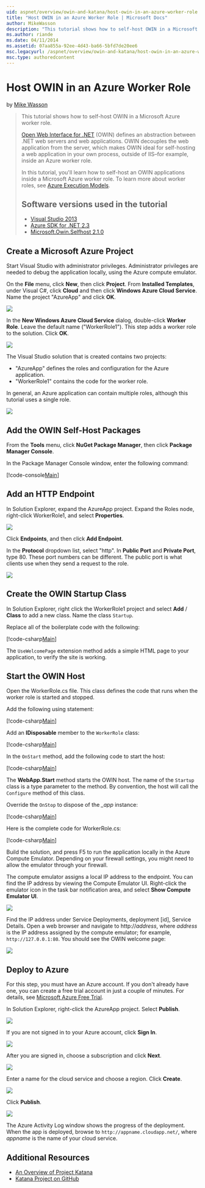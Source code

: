 ```yaml
---
uid: aspnet/overview/owin-and-katana/host-owin-in-an-azure-worker-role
title: "Host OWIN in an Azure Worker Role | Microsoft Docs"
author: MikeWasson
description: "This tutorial shows how to self-host OWIN in a Microsoft Azure worker role. Open Web Interface for .NET (OWIN) defines an abstraction between .NET web server..."
ms.author: riande
ms.date: 04/11/2014
ms.assetid: 07aa855a-92ee-4d43-ba66-5bfd7de20ee6
msc.legacyurl: /aspnet/overview/owin-and-katana/host-owin-in-an-azure-worker-role
msc.type: authoredcontent
---
```

# Host OWIN in an Azure Worker Role

by [Mike Wasson](https://github.com/MikeWasson)

> This tutorial shows how to self-host OWIN in a Microsoft Azure worker role.
>
> [Open Web Interface for .NET](http://owin.org/) (OWIN) defines an abstraction between .NET web servers and web applications. OWIN decouples the web application from the server, which makes OWIN ideal for self-hosting a web application in your own process, outside of IIS–for example, inside an Azure worker role.
>
> In this tutorial, you'll learn how to self-host an OWIN applications inside a Microsoft Azure worker role. To learn more about worker roles, see [Azure Execution Models](https://azure.microsoft.com/documentation/articles/fundamentals-application-models/#CloudServices).
>
> ## Software versions used in the tutorial
>
>
> - [Visual Studio 2013](https://my.visualstudio.com/Downloads?q=visual%20studio%202013)
> - [Azure SDK for .NET 2.3](https://azure.microsoft.com/downloads/)
> - [Microsoft.Owin.Selfhost 2.1.0](http://www.nuget.org/packages/Microsoft.Owin.SelfHost/2.1.0)

## Create a Microsoft Azure Project

Start Visual Studio with administrator privileges. Administrator privileges are needed to debug the application locally, using the Azure compute emulator.

On the **File** menu, click **New**, then click **Project**. From **Installed Templates**, under Visual C#, click **Cloud** and then click **Windows Azure Cloud Service**. Name the project "AzureApp" and click **OK**.

[![](host-owin-in-an-azure-worker-role/_static/image2.png)](host-owin-in-an-azure-worker-role/_static/image1.png)

In the **New Windows Azure Cloud Service** dialog, double-click **Worker Role**. Leave the default name ("WorkerRole1"). This step adds a worker role to the solution. Click **OK**.

[![](host-owin-in-an-azure-worker-role/_static/image4.png)](host-owin-in-an-azure-worker-role/_static/image3.png)

The Visual Studio solution that is created contains two projects:

- &quot;AzureApp&quot; defines the roles and configuration for the Azure application.
- &quot;WorkerRole1&quot; contains the code for the worker role.

In general, an Azure application can contain multiple roles, although this tutorial uses a single role.

![](host-owin-in-an-azure-worker-role/_static/image5.png)

## Add the OWIN Self-Host Packages

From the **Tools** menu, click **NuGet Package Manager**, then click **Package Manager Console**.

In the Package Manager Console window, enter the following command:

[!code-console[Main](host-owin-in-an-azure-worker-role/samples/sample1.cmd)]

## Add an HTTP Endpoint

In Solution Explorer, expand the AzureApp project. Expand the Roles node, right-click WorkerRole1, and select **Properties**.

![](host-owin-in-an-azure-worker-role/_static/image6.png)

Click **Endpoints**, and then click **Add Endpoint**.

In the **Protocol** dropdown list, select "http". In **Public Port** and **Private Port**, type 80. These port numbers can be different. The public port is what clients use when they send a request to the role.

[![](host-owin-in-an-azure-worker-role/_static/image8.png)](host-owin-in-an-azure-worker-role/_static/image7.png)

## Create the OWIN Startup Class

In Solution Explorer, right click the WorkerRole1 project and select **Add** / **Class** to add a new class. Name the class `Startup`.

Replace all of the boilerplate code with the following:

[!code-csharp[Main](host-owin-in-an-azure-worker-role/samples/sample2.cs)]

The `UseWelcomePage` extension method adds a simple HTML page to your application, to verify the site is working.

## Start the OWIN Host

Open the WorkerRole.cs file. This class defines the code that runs when the worker role is started and stopped.

Add the following using statement:

[!code-csharp[Main](host-owin-in-an-azure-worker-role/samples/sample3.cs)]

Add an **IDisposable** member to the `WorkerRole` class:

[!code-csharp[Main](host-owin-in-an-azure-worker-role/samples/sample4.cs)]

In the `OnStart` method, add the following code to start the host:

[!code-csharp[Main](host-owin-in-an-azure-worker-role/samples/sample5.cs?highlight=5)]

The **WebApp.Start** method starts the OWIN host. The name of the `Startup` class is a type parameter to the method. By convention, the host will call the `Configure` method of this class.

Override the `OnStop` to dispose of the *\_app* instance:

[!code-csharp[Main](host-owin-in-an-azure-worker-role/samples/sample6.cs)]

Here is the complete code for WorkerRole.cs:

[!code-csharp[Main](host-owin-in-an-azure-worker-role/samples/sample7.cs)]

Build the solution, and press F5 to run the application locally in the Azure Compute Emulator. Depending on your firewall settings, you might need to allow the emulator through your firewall.

The compute emulator assigns a local IP address to the endpoint. You can find the IP address by viewing the Compute Emulator UI. Right-click the emulator icon in the task bar notification area, and select **Show Compute Emulator UI**.

[![](host-owin-in-an-azure-worker-role/_static/image10.png)](host-owin-in-an-azure-worker-role/_static/image9.png)

Find the IP address under Service Deployments, deployment [id], Service Details. Open a web browser and navigate to http:\/\/*address*, where *address* is the IP address assigned by the compute emulator; for example, `http://127.0.0.1:80`. You should see the OWIN welcome page:

![](host-owin-in-an-azure-worker-role/_static/image11.png)

## Deploy to Azure

For this step, you must have an Azure account. If you don't already have one, you can create a free trial account in just a couple of minutes. For details, see [Microsoft Azure Free Trial](https://azure.microsoft.com/pricing/free-trial/?WT.mc_id=A261C142F).

In Solution Explorer, right-click the AzureApp project. Select **Publish**.

![](host-owin-in-an-azure-worker-role/_static/image12.png)

If you are not signed in to your Azure account, click **Sign In**.

[![](host-owin-in-an-azure-worker-role/_static/image14.png)](host-owin-in-an-azure-worker-role/_static/image13.png)

After you are signed in, choose a subscription and click **Next**.

[![](host-owin-in-an-azure-worker-role/_static/image16.png)](host-owin-in-an-azure-worker-role/_static/image15.png)

Enter a name for the cloud service and choose a region. Click **Create**.

![](host-owin-in-an-azure-worker-role/_static/image17.png)

Click **Publish**.

[![](host-owin-in-an-azure-worker-role/_static/image19.png)](host-owin-in-an-azure-worker-role/_static/image18.png)

The Azure Activity Log window shows the progress of the deployment. When the app is deployed, browse to `http://appname.cloudapp.net/`, where *appname* is the name of your cloud service.

## Additional Resources

- [An Overview of Project Katana](an-overview-of-project-katana.md)
- [Katana Project on GitHub](https://github.com/aspnet/AspNetKatana/)
